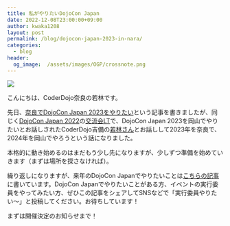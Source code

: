 ```yaml
---
title: 私がやりたいDojoCon Japan
date: 2022-12-08T23:00:00+09:00
author: kwaka1208
layout: post
permalink: /blog/dojocon-japan-2023-in-nara/
categories:
  - blog
header:
  og_image:  /assets/images/OGP/crossnote.png
---
```

![](/assets/images/2022/dojocon-japan-2023-in-nara.png)

こんにちは、CoderDojo奈良の若林です。

先日、[奈良でDojoCon Japan 2023をやりたい](/blog/why-coderdojo/)という記事を書きましたが、同じく[DojoCon Japan 2022](https://dojocon2022.coderdojo.jp/)の[交流会LT](https://dojocon2022.coderdojo.jp/info/lt/)で、DojoCon Japan 2023を岡山でやりたいとお話しされたCoderDojo吉備の[若林さん](https://twitter.com/Jun1W)とお話しして2023年を奈良で、2024年を岡山でやろうという話になりました。

本格的に動き始めるのはまだもう少し先になりますが、少しずつ準備を始めていきます（まずは場所を探さなければ）。

繰り返しになりますが、来年のDojoCon Japanでやりたいことは[こちらの記事](/blog/why-coderdojo/)に書いています。DojoCon Japanでやりたいことがある方、イベントの実行委員をやってみたい方、ぜひこの記事をシェアしてSNSなどで「実行委員やりたい〜」と投稿してください。お待ちしています！

まずは開催決定のお知らせまで！